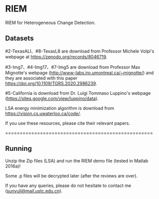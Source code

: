 # RIEM

RIEM for Heterogeneous Change Detection. 

## Datasets

#2-TexasALI、#8-TexasL8 are download from Professor Michele Volpi's webpage at https://zenodo.org/records/8046719.

#3-Img7、#4-Img17、#7-Img5 are download from Professor Max Mignotte's webpage (http://www-labs.iro.umontreal.ca/~mignotte/) and they are associated with this paper https://doi.org/10.1109/TGRS.2020.2986239.

#5-California is download from Dr. Luigi Tommaso Luppino's webpage (https://sites.google.com/view/luppino/data).

LSA energy minimization algorithm is download from https://vision.cs.uwaterloo.ca/code/.

If you use these resources, please cite their relevant papers.

===================================================

## Running

Unzip the Zip files (LSA) and run the RIEM demo file (tested in Matlab 2016a)! 

Some .p files will be decrypted later (after the reviews are over).

If you have any queries, please do not hesitate to contact me (sunyuli@mail.ustc.edu.cn).
